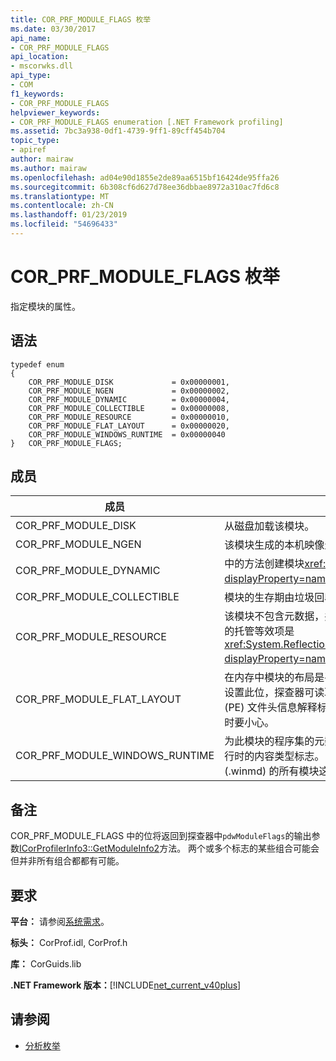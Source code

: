 ```yaml
---
title: COR_PRF_MODULE_FLAGS 枚举
ms.date: 03/30/2017
api_name:
- COR_PRF_MODULE_FLAGS
api_location:
- mscorwks.dll
api_type:
- COM
f1_keywords:
- COR_PRF_MODULE_FLAGS
helpviewer_keywords:
- COR_PRF_MODULE_FLAGS enumeration [.NET Framework profiling]
ms.assetid: 7bc3a938-0df1-4739-9ff1-89cff454b704
topic_type:
- apiref
author: mairaw
ms.author: mairaw
ms.openlocfilehash: ad04e90d1855e2de89aa6515bf16424de95ffa26
ms.sourcegitcommit: 6b308cf6d627d78ee36dbbae8972a310ac7fd6c8
ms.translationtype: MT
ms.contentlocale: zh-CN
ms.lasthandoff: 01/23/2019
ms.locfileid: "54696433"
---
```

# <a name="corprfmoduleflags-enumeration"></a>COR_PRF_MODULE_FLAGS 枚举
指定模块的属性。  
  
## <a name="syntax"></a>语法  
  
```  
typedef enum  
{  
    COR_PRF_MODULE_DISK             = 0x00000001,  
    COR_PRF_MODULE_NGEN             = 0x00000002,  
    COR_PRF_MODULE_DYNAMIC          = 0x00000004,  
    COR_PRF_MODULE_COLLECTIBLE      = 0x00000008,  
    COR_PRF_MODULE_RESOURCE         = 0x00000010,  
    COR_PRF_MODULE_FLAT_LAYOUT      = 0x00000020,  
    COR_PRF_MODULE_WINDOWS_RUNTIME  = 0x00000040  
}   COR_PRF_MODULE_FLAGS;  
```  
  
## <a name="members"></a>成员  
  
|成员|描述|  
|------------|-----------------|  
|COR_PRF_MODULE_DISK|从磁盘加载该模块。|  
|COR_PRF_MODULE_NGEN|该模块生成的本机映像生成器 (Ngen.exe)。|  
|COR_PRF_MODULE_DYNAMIC|中的方法创建模块<xref:System.Reflection.Emit?displayProperty=nameWithType>命名空间。|  
|COR_PRF_MODULE_COLLECTIBLE|模块的生存期由垃圾回收器管理。|  
|COR_PRF_MODULE_RESOURCE|该模块不包含元数据，并通常仅限于为资源。 此位的托管等效项是<xref:System.Reflection.Module.IsResource%2A?displayProperty=nameWithType>方法。|  
|COR_PRF_MODULE_FLAT_LAYOUT|在内存中模块的布局是平面的未映射。 如果模块已设置此位，探查器可读取必须直接从可移植可执行 (PE) 文件头信息解释标头中的相对虚拟地址 (Rva) 时要小心。|  
|COR_PRF_MODULE_WINDOWS_RUNTIME|为此模块的程序集的元数据中设置了 Windows 运行时的内容类型标志。 这是 Windows 元数据 (.winmd) 的所有模块这种情况。|  
  
## <a name="remarks"></a>备注  
 COR_PRF_MODULE_FLAGS 中的位将返回到探查器中`pdwModuleFlags`的输出参数[ICorProfilerInfo3::GetModuleInfo2](../../../../docs/framework/unmanaged-api/profiling/icorprofilerinfo3-getmoduleinfo2-method.md)方法。 两个或多个标志的某些组合可能会但并非所有组合都都有可能。  
  
## <a name="requirements"></a>要求  
 **平台：** 请参阅[系统需求](../../../../docs/framework/get-started/system-requirements.md)。  
  
 **标头：** CorProf.idl, CorProf.h  
  
 **库：** CorGuids.lib  
  
 **.NET Framework 版本：**[!INCLUDE[net_current_v40plus](../../../../includes/net-current-v40plus-md.md)]  
  
## <a name="see-also"></a>请参阅
- [分析枚举](../../../../docs/framework/unmanaged-api/profiling/profiling-enumerations.md)
